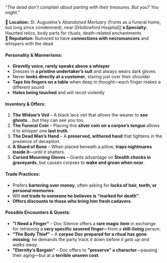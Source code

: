 _"The dead don’t complain about parting with their treasures. But you? You might."_

**📍 Location:** _St. Augustine’s Abandoned Mortuary_ (fronts as a funeral home, but long since condemned), near [[Hollowford Hospital]]
**💀 Specialty:** Haunted relics, body parts for rituals, death-related enchantments  
**🔮 Reputation:** Rumored to have **connections with necromancers** and whispers with the dead

#### **Personality & Mannerisms:**
- **Gravelly voice, rarely speaks above a whisper**
- Dresses in **a pristine undertaker’s suit** and always wears dark gloves
- Never **looks directly at a customer**, staring just over their shoulder
- **Taps his fingers on a table** when deep in thought—each finger makes a different sound
- **Hates being touched** and will recoil violently

#### **Inventory & Offers:**
1. **The Widow’s Veil** – A black lace veil that allows the wearer to **see ghosts**… but they can see _you_ too.
2. **The Funeral Coin** – Placing this **silver coin on a corpse’s tongue** allows it to whisper one **last truth**.
3. **The Dead Man’s Hand** – A **preserved, withered hand** that tightens in the presence of deception.
4. **A Shard of Bone** – When placed beneath a pillow, **traps nightmares inside it**—until it shatters.
5. **Cursed Mourning Gloves** – Grants advantage on **Stealth checks in graveyards**, but causes corpses to **wake and groan when near**.

#### **Trade Practices:**
- Prefers **bartering over money**, often asking for **locks of hair, teeth, or personal memories**.
- Will **not trade to someone he believes is “marked for death”**.
- **Offers discounts to those who bring him fresh cadavers**.

#### **Possible Encounters & Quests:**
- **"I Need a Finger"** – Doc Silence offers a **rare magic item** in exchange for retrieving a **very specific severed finger**—from a **still-living** person.
- **"The Body Thief"** – A **corpse Doc prepared for a ritual has gone missing**; he demands the party track it down before _it gets up and walks away_.
- **"Eternity’s Bargain"** – Doc offers to **"preserve" a character**—pausing their aging—but at a **terrible unseen cost**.